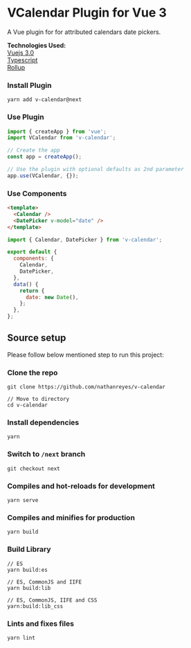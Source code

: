# VCalendar Plugin for Vue 3

A Vue plugin for for attributed calendars date pickers.

**Technologies Used:**\
[Vuejs 3.0](https://github.com/vuejs/vue-next)\
[Typescript](https://github.com/microsoft/TypeScript)\
[Rollup](https://github.com/rollup/rollup)

### Install Plugin

```shell
yarn add v-calendar@next
```

### Use Plugin

```js
import { createApp } from 'vue';
import VCalendar from 'v-calendar';

// Create the app
const app = createApp();

// Use the plugin with optional defaults as 2nd parameter
app.use(VCalendar, {});
```

### Use Components

```html
<template>
  <Calendar />
  <DatePicker v-model="date" />
</template>
```

```js
import { Calendar, DatePicker } from 'v-calendar';

export default {
  components: {
    Calendar,
    DatePicker,
  },
  data() {
    return {
      date: new Date(),
    };
  },
};
```

## Source setup

Please follow below mentioned step to run this project:

### Clone the repo

```shell
git clone https://github.com/nathanreyes/v-calendar

// Move to directory
cd v-calendar
```

### Install dependencies

```shell
yarn
```

### Switch to `/next` branch

```shell
git checkout next
```

### Compiles and hot-reloads for development

```shell
yarn serve
```

### Compiles and minifies for production

```shell
yarn build
```

### Build Library

```shell
// ES
yarn build:es

// ES, CommonJS and IIFE
yarn build:lib

// ES, CommonJS, IIFE and CSS
yarn:build:lib_css
```

### Lints and fixes files

```shell
yarn lint
```
